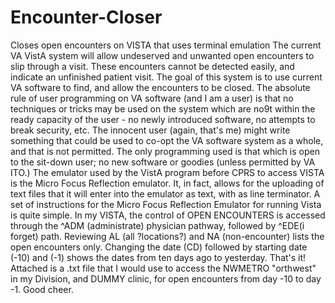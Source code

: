 # Encounter-Closer
Closes open encounters on VISTA that uses terminal emulation
The current VA VistA system will allow undeserved and unwanted open encounters to slip through a visit.  These encounters cannot be detected easily, and indicate an unfinished patient visit.  The goal of this system is to use current VA software to find, and allow the encounters to be closed.  The absolute rule of user programming on VA software (and I am a user) is that no techniques or tricks may be used on the system which are no9t within the ready capacity of the user - no newly introduced software, no attempts to break security, etc.  The innocent user (again, that's me) might write something that could be used to co-opt the VA software system as a whole, and that is not permitted.  The only programming used is that which is open to the sit-down user; no new software or goodies (unless permitted by VA ITO.)
The emulator used by the VistA program before CPRS to access VISTA is the Micro Focus Reflection emulator.  It, in fact, allows for the uploading of text files that it will enter into the emulator as text, with <CR> as line terminator.  A set of instructions for the Micro Focus Reflection Emulator for running Vista is quite simple.  In my VISTA, the control of OPEN ENCOUNTERS is accessed through the ^ADM (administrate) physician pathway, followed by ^EDE(i forget) path.  Reviewing AL (all ?locations?) and NA (non-encounter) lists the open encounters only.  Changing the date (CD<CR>) followed by starting date (-10<CR>) and (-1<CR>) shows the dates from ten days ago to yesterday.  That's it!  Attached is a .txt file that I would use to access the NWMETRO "orthwest" in my Division, and DUMMY clinic, for open encounters from day -10 to day -1.  Good cheer.
